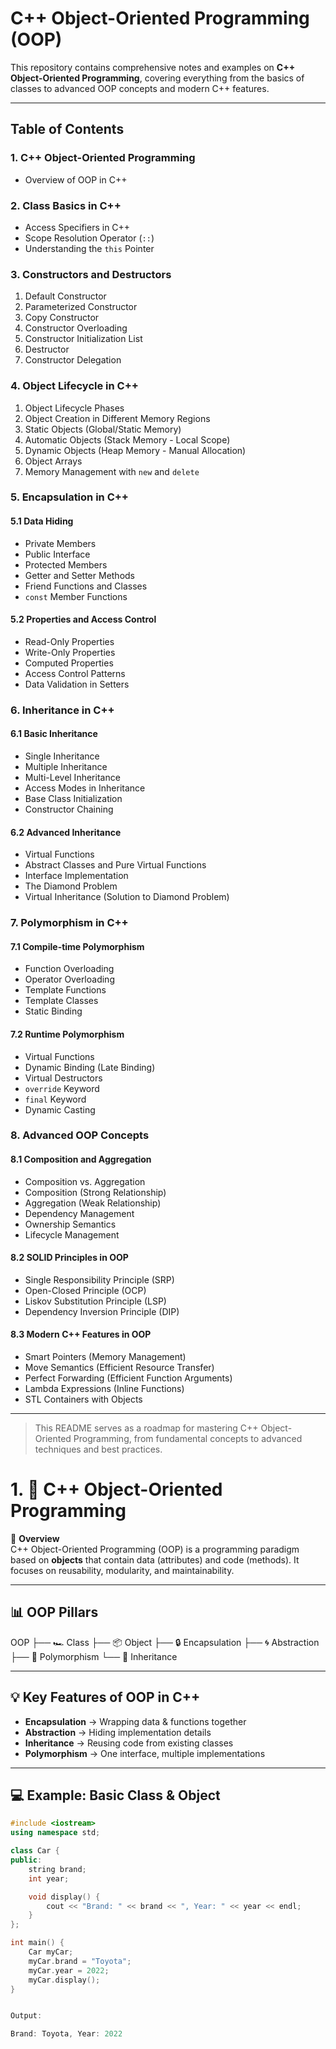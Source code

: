# C++ Object-Oriented Programming (OOP)

This repository contains comprehensive notes and examples on **C++ Object-Oriented Programming**, covering everything from the basics of classes to advanced OOP concepts and modern C++ features.

---

## Table of Contents

### 1. C++ Object-Oriented Programming
- Overview of OOP in C++

### 2. Class Basics in C++
- Access Specifiers in C++
- Scope Resolution Operator (`::`)
- Understanding the `this` Pointer

### 3. Constructors and Destructors
1. Default Constructor  
2. Parameterized Constructor  
3. Copy Constructor  
4. Constructor Overloading  
5. Constructor Initialization List  
6. Destructor  
7. Constructor Delegation  

### 4. Object Lifecycle in C++
1. Object Lifecycle Phases  
2. Object Creation in Different Memory Regions  
3. Static Objects (Global/Static Memory)  
4. Automatic Objects (Stack Memory - Local Scope)  
5. Dynamic Objects (Heap Memory - Manual Allocation)  
6. Object Arrays  
7. Memory Management with `new` and `delete`  

### 5. Encapsulation in C++
#### 5.1 Data Hiding
- Private Members  
- Public Interface  
- Protected Members  
- Getter and Setter Methods  
- Friend Functions and Classes  
- `const` Member Functions  

#### 5.2 Properties and Access Control
- Read-Only Properties  
- Write-Only Properties  
- Computed Properties  
- Access Control Patterns  
- Data Validation in Setters  

### 6. Inheritance in C++
#### 6.1 Basic Inheritance
- Single Inheritance  
- Multiple Inheritance  
- Multi-Level Inheritance  
- Access Modes in Inheritance  
- Base Class Initialization  
- Constructor Chaining  

#### 6.2 Advanced Inheritance
- Virtual Functions  
- Abstract Classes and Pure Virtual Functions  
- Interface Implementation  
- The Diamond Problem  
- Virtual Inheritance (Solution to Diamond Problem)  

### 7. Polymorphism in C++
#### 7.1 Compile-time Polymorphism
- Function Overloading  
- Operator Overloading  
- Template Functions  
- Template Classes  
- Static Binding  

#### 7.2 Runtime Polymorphism
- Virtual Functions  
- Dynamic Binding (Late Binding)  
- Virtual Destructors  
- `override` Keyword  
- `final` Keyword  
- Dynamic Casting  

### 8. Advanced OOP Concepts
#### 8.1 Composition and Aggregation
- Composition vs. Aggregation  
- Composition (Strong Relationship)  
- Aggregation (Weak Relationship)  
- Dependency Management  
- Ownership Semantics  
- Lifecycle Management  

#### 8.2 SOLID Principles in OOP
- Single Responsibility Principle (SRP)  
- Open-Closed Principle (OCP)  
- Liskov Substitution Principle (LSP)  
- Dependency Inversion Principle (DIP)  

#### 8.3 Modern C++ Features in OOP
- Smart Pointers (Memory Management)  
- Move Semantics (Efficient Resource Transfer)  
- Perfect Forwarding (Efficient Function Arguments)  
- Lambda Expressions (Inline Functions)  
- STL Containers with Objects  

---

> This README serves as a roadmap for mastering C++ Object-Oriented Programming, from fundamental concepts to advanced techniques and best practices.

# 1. 🚀 C++ Object-Oriented Programming

📘 **Overview**  
C++ Object-Oriented Programming (OOP) is a programming paradigm based on **objects** that contain data (attributes) and code (methods). It focuses on reusability, modularity, and maintainability.

---

## 📊 OOP Pillars


OOP
├── 🏎 Class
├── 📦 Object
├── 🔒 Encapsulation
├── 🌀 Abstraction
├── 🔄 Polymorphism
└── 🌳 Inheritance


---

## 💡 Key Features of OOP in C++
- **Encapsulation** → Wrapping data & functions together
- **Abstraction** → Hiding implementation details
- **Inheritance** → Reusing code from existing classes
- **Polymorphism** → One interface, multiple implementations

---

## 💻 Example: Basic Class & Object
```cpp
#include <iostream>
using namespace std;

class Car {
public:
    string brand;
    int year;

    void display() {
        cout << "Brand: " << brand << ", Year: " << year << endl;
    }
};

int main() {
    Car myCar;
    myCar.brand = "Toyota";
    myCar.year = 2022;
    myCar.display();
}


Output:

Brand: Toyota, Year: 2022
